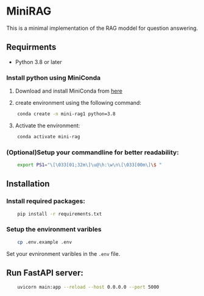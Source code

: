 # MiniRAG

This is a minimal implementation of the RAG moddel for question answering.


## Requirments

- Python 3.8 or later

### Install python using MiniConda 

1) Download and install MiniConda from [here](https://docs.anaconda.com/miniconda/#quick-command-line-install)

2) create environment using the following command: 
``` bash
    conda create -n mini-rag1 python=3.8
```
3) Activate the environment:
``` bash
    conda activate mini-rag
```
### (Optional)Setup your commandline for better readability:
``` bash
    export PS1="\[\033[01;32m\]\u@\h:\w\n\[\033[00m\]\$ "
```
## Installation

### Install required packages:
``` bash
    pip install -r requirements.txt 
```
### Setup the environment varibles
``` bash
    cp .env.example .env
```
Set your evnironment varibles in the `.env` file. 

## Run FastAPI server:
``` bash
    uvicorn main:app --reload --host 0.0.0.0 --port 5000
```
